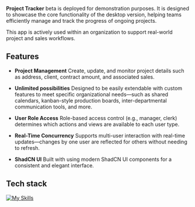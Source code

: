 <p><b>Project Tracker</b> beta is deployed for demonstration purposes. It is designed to showcase the core functionality of the desktop version, helping teams efficiently manage and track the progress of ongoing projects.</p> <p>This app is actively used within an organization to support real-world project and sales workflows.</p>

## Features
- **Project Management**
Create, update, and monitor project details such as address, client, contract amount, and associated sales. 

- **Unlimited possibilities**
 Designed to be easily extendable with custom features to meet specific organizational needs—such as shared calendars, kanban-style production boards, inter-departmental communication tools, and more.

- **User Role Access**
Role-based access control (e.g., manager, clerk) determines which actions and views are available to each user type.

- **Real-Time Concurrency**
Supports multi-user interaction with real-time updates—changes by one user are reflected for others without needing to refresh.

- **ShadCN UI**
Built with using modern ShadCN UI components for a consistent and elegant interface.

## Tech stack
[![My Skills](https://skillicons.dev/icons?i=react,vite,ts,html,css,supabase)](https://skillicons.dev)

